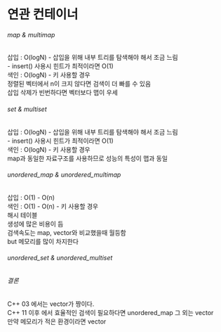 # 연관 컨테이너

###### map & multimap  
삽입 : O(logN) - 삽입을 위해 내부 트리를 탐색해야 해서 조금 느림  
              - insert() 사용시 힌트가 최적이라면 O(1)  
색인 : O(logN) - 키 사용할 경우  
정렬된 벡터에서 n이 크지 않다면 검색이 더 빠를 수 있음   
삽입 삭제가 빈번하다면 벡터보다 맵이 우세    

###### set & multiset   
삽입 : O(logN) - 삽입을 위해 내부 트리를 탐색해야 해서 조금 느림  
              - insert() 사용시 힌트가 최적이라면 O(1)  
색인 : O(logN) - 키 사용할 경우   
map과 동일한 자료구조를 사용하므로 성능의 특성이 맵과 동일   

###### unordered_map & unordered_multimap   
삽입 : O(1) - O(n)  
색인 : O(1) - O(n) - 키 사용할 경우  
해시 테이블   
생성에 많은 비용이 듬   
검색속도는 map, vector와 비교했을때 월등함   
but 메모리를 많이 차지한다  
    
###### unordered_set & unordered_multiset  


###### 결론  
C++ 03 에서는 vector가 짱이다.  
C++ 11 이후 에서 효율적인 검색이 필요하다면 unordered_map 그 외는 vector  
       만약 메모리가 적은 환경이라면 vector  